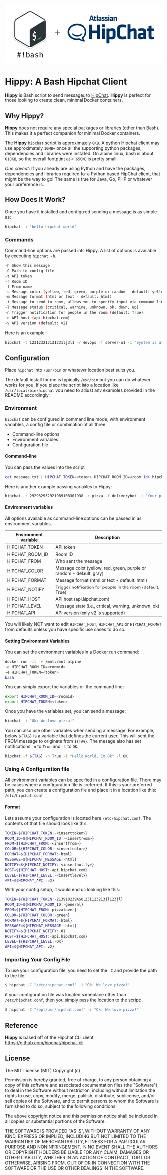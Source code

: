 ![Hippy](https://github.com/openbridge/ob_hipchat/blob/master/images/hipchat.png)

Hippy: A Bash Hipchat Client
===========

**Hippy** is Bash script to send messages to [HipChat][hc]. **Hippy** is perfect for those looking to create clean, minimal Docker containers.

## Why Hippy?
**Hippy** does not require any special packages or libraries (other than Bash). This makes it a perfect companion for minimal Docker containers.

The **Hippy** `hipchat` script is approximately `8KB`. A python Hipchat client may use approximately `10MB+` once all the supporting python packages, dependencies and libraries were installed. On alpine linux, bash is about `618KB`, so the overall footptint at `< 650KB` is pretty small.

*One caveat*: If you already are using Python and have the packages, dependencies and libraries required for a Python based HipChat client, that might be the way to go! The same is true for Java, Go, PHP or whatever your preference is.

## How Does It Work?

Once you have it installed and configured sending a message is as simple as:

```bash
hipchat -i "hello hipchat world"
```

[hc]: http://www.hipchat.com

### Commands

Command-line options are passed into Hippy. A list of options is available by executing ```hipchat -h```.
```bash
-h Show this message
-C Path to config file
-t API token
-r Room ID
-f From name
-c Message color (yellow, red, green, purple or random - default: yellow)
-m Message format (html or text - default: html)
-i Message to send to room, allows you to specify input via command line instead of stdin
-l Message status (critical, warning, unknown, ok, down, up)
-n Trigger notification for people in the room (default: True)
-o API host (api.hipchat.com)
-v API version (default: v2)
```

Here is an example:
```bash
hipchat -t 123123213131231lj3l1 -r devops -f server-o1 -i "System is at 90% capcity" -l critical -n True
```

## Configuration

Place `hipchat` into `/usr/bin` or whatever location best suits you.

The default install for me is typically `/usr/bin` but you can do whatever works for you. If you place the script into a location like `/usr/local/bin/hipchat` you need to adjust any examples provided in the README accordingly.

### Environment
`hipchat` can be configured in command line mode, with environment variables, a config file or combination of all three.

* Command-line options
* Environment variables
* Configuration file


#### Command-line
You can pass the values into the script:
```bash
cat message.txt | HIPCHAT_TOKEN=<token> HIPCHAT_ROOM_ID=<room id> hipchat -f "System"
```
Here is another example passing variables to Hippy:
```bash
hipchat -t 292932932921989108301938 -r pizza -f deliverybot -i "Your pizza is almost ready"
```

#### Environment variables

All options available as command-line options can be passed in as environment variables.

Environment variable | Description
-------------------- | -----------
HIPCHAT_TOKEN        | API token
HIPCHAT_ROOM_ID      | Room ID
HIPCHAT_FROM         | Who sent the message
HIPCHAT_COLOR        | Message color (yellow, red, green, purple or random - default: gray)
HIPCHAT_FORMAT       | Message format (html or text - default: html)
HIPCHAT_NOTIFY       | Trigger notification for people in the room (default: True)
HIPCHAT_HOST         | API host (api.hipchat.com)
HIPCHAT_LEVEL        | Message state (i.e., critical, warning, unknown, ok)
HIPCHAT_API          | API version (only v2 is supported)

You will likely NOT want to edit `HIPCHAT_HOST`, `HIPCHAT_API` or `HIPCHAT_FORMAT` from defaults unless you have specific use cases to do so.

#### Setting Environment Variables

You can set the environment variables in a Docker run command:
```bash
docker run -it -v /mnt:/mnt alpine
-e HIPCHAT_ROOM_ID=<roomid>
-e HIPCHAT_TOKEN=<token>
bash
```
You can simply export the variables on the command line:
```bash
export HIPCHAT_ROOM_ID=<roomid>
export HIPCHAT_TOKEN=<token>
```

Once you have the variables set, you can send a message:
```bash
hipchat -i "Ok: We love pizza!"
```

You can also use other variables when sending a message: For example, below `${TAG}` is a variable that defines the current user. This will sent the FROM message to originate from `${TAG}`. The mesage also has set notifications `-n` to `True` and `-l` to `OK`.
 ```bash
hipchat -f ${TAG} -n True -i "Hello World, Im Ok" -l OK
```

### Using A Configuration file

All environment variables can be specified in a configuration file. There may be cases where a configuration file is preferred.  If this is your preferred path, you can create a configuration file and place it in a location like this: ```/etc/hipchat.conf```

#### Format

Lets assume your configuration is located here ```/etc/hipchat.conf```. The contents of that file should look like this:

```bash
TOKEN=${HIPCHAT_TOKEN:-<inserttoken>}
ROOM_ID=${HIPCHAT_ROOM_ID:-<insertroom>}
FROM=${HIPCHAT_FROM:-<insertfrom>}
COLOR=${HIPCHAT_COLOR:-<insertcolor>}
FORMAT=${HIPCHAT_FORMAT:-html}
MESSAGE=${HIPCHAT_MESSAGE:-html}
NOTIFY=${HIPCHAT_NOTIFY:-<insertnotify>}
HOST=${HIPCHAT_HOST:-api.hipchat.com}
LEVEL=${HIPCHAT_LEVEL:-<insertlevel>}
API=${HIPCHAT_API:-v2}
```
With your config setup, it would end up looking like this:
```bash
TOKEN=${HIPCHAT_TOKEN:-213910239AS0123i123213jl123jl}
ROOM_ID=${HIPCHAT_ROOM_ID:-general}
FROM=${HIPCHAT_FROM:-pizzalover}
COLOR=${HIPCHAT_COLOR:-green}
FORMAT=${HIPCHAT_FORMAT:-html}
MESSAGE=${HIPCHAT_MESSAGE:-html}
NOTIFY=${HIPCHAT_NOTIFY:-0}
HOST=${HIPCHAT_HOST:-api.hipchat.com}
LEVEL=${HIPCHAT_LEVEL:-OK}
API=${HIPCHAT_API:-v2}
```

### Importing Your Config File
To use your configuration file, you need to set the `-C` and provide the path to the file:
```bash
$ hipchat -C "/etc/hipchat.conf" -i "Ok: We love pizza!"
```

if your configuration file was located someplace other than `/etc/hipchat.conf`, then you simply pass the location to the script:
```bash
$ hipchat -C "/opt/usr/hipchat.conf" -i "Ok: We love pizza!"
```

## Reference
**Hippy** is based off of the Hipchat CLI client
https://github.com/hipchat/hipchat-cli

## License

The MIT License (MIT) Copyright (c)

Permission is hereby granted, free of charge, to any person obtaining a copy of this software and associated documentation files (the "Software"), to deal in the Software without restriction, including without limitation the rights to use, copy, modify, merge, publish, distribute, sublicense, and/or sell copies of the Software, and to permit persons to whom the Software is furnished to do so, subject to the following conditions:

The above copyright notice and this permission notice shall be included in all copies or substantial portions of the Software.

THE SOFTWARE IS PROVIDED "AS IS", WITHOUT WARRANTY OF ANY KIND, EXPRESS OR IMPLIED, INCLUDING BUT NOT LIMITED TO THE WARRANTIES OF MERCHANTABILITY, FITNESS FOR A PARTICULAR PURPOSE AND NONINFRINGEMENT. IN NO EVENT SHALL THE AUTHORS OR COPYRIGHT HOLDERS BE LIABLE FOR ANY CLAIM, DAMAGES OR OTHER LIABILITY, WHETHER IN AN ACTION OF CONTRACT, TORT OR OTHERWISE, ARISING FROM, OUT OF OR IN CONNECTION WITH THE SOFTWARE OR THE USE OR OTHER DEALINGS IN THE SOFTWARE.
